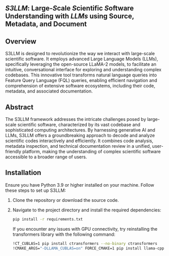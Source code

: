 ## *S3LLM*: Large-*S*cale *S*cientific *S*oftware Understanding with *LLMs* using Source, Metadata, and Document

## Overview

S3LLM is designed to revolutionize the way we interact with large-scale scientific software. It employs advanced Large Language Models (LLMs), specifically leveraging the open-source LLaMA-2 models, to facilitate an intuitive, conversational interface for exploring and understanding complex codebases. This innovative tool transforms natural language queries into Feature Query Language (FQL) queries, enabling efficient navigation and comprehension of extensive software ecosystems, including their code, metadata, and associated documentation.

## Abstract

The S3LLM framework addresses the intricate challenges posed by large-scale scientific software, characterized by its vast codebase and sophisticated computing architectures. By harnessing generative AI and LLMs, S3LLM offers a groundbreaking approach to decode and analyze scientific codes interactively and efficiently. It combines code analysis, metadata inspection, and technical documentation review in a unified, user-friendly platform, making the understanding of complex scientific software accessible to a broader range of users.

## Installation

Ensure you have Python 3.9 or higher installed on your machine. Follow these steps to set up S3LLM:

1. Clone the repository or download the source code.
2. Navigate to the project directory and install the required dependencies:

   ```bash
   pip install -r requirements.txt
   ```

   If you encounter any issues with GPU connectivity, try reinstalling the transformers library with the following command:

   ```bash
   !CT_CUBLAS=1 pip install ctransformers --no-binary ctransformers
   !CMAKE_ARGS="-DLLAMA_CUBLAS=on" FORCE_CMAKE=1 pip install llama-cpp-python --force-reinstall --upgrade --no-cache-dir --verbose
   ```
